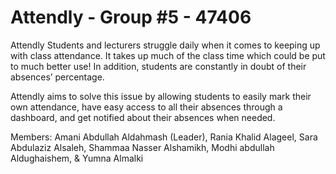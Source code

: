 # Attendly - Group #5 - 47406 
Attendly
 Students and lecturers struggle daily when it comes to keeping up with class attendance. It takes up much of the class time which could be put to much better use! In addition, students are constantly in doubt of their absences’ percentage. 

Attendly aims to solve this issue by allowing students to easily mark their own attendance, have easy access to all their absences through a dashboard, and get notified about their absences when needed. 

Members:
Amani Abdullah Aldahmash (Leader),
Rania Khalid Alageel,
Sara Abdulaziz Alsaleh,
Shammaa Nasser Alshamikh,
Modhi abdullah Aldughaishem,
& Yumna Almalki

